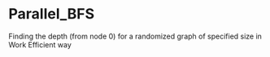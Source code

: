 # Parallel_BFS

Finding the depth (from node 0) for a randomized graph of specified size in Work Efficient way 
